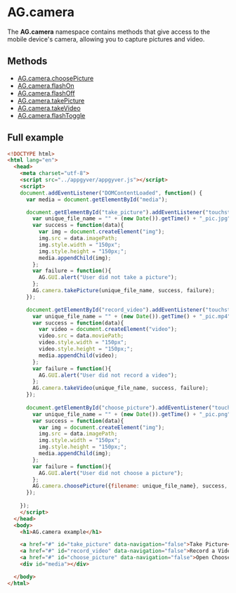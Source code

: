 # AG.camera #

The **AG.camera** namespace contains methods that give access to the mobile device's camera, allowing you to capture pictures and video.

## Methods ##
* [AG.camera.choosePicture](methods/choosePicture.md)
* [AG.camera.flashOn](methods/flashOn.md)
* [AG.camera.flashOff](methods/flashOff.md)
* [AG.camera.takePicture](methods/takePicture.md)
* [AG.camera.takeVideo](methods/takeVideo.md)
* [AG.camera.flashToggle](methods/flashToggle.md)

## Full example ##

```html
<!DOCTYPE html>
<html lang="en">
  <head>
    <meta charset="utf-8">
    <script src="../appgyver/appgyver.js"></script>
    <script>
    document.addEventListener("DOMContentLoaded", function() {
      var media = document.getElementById("media");

      document.getElementById("take_picture").addEventListener("touchstart", function(){
        var unique_file_name = "" + (new Date()).getTime() + "_pic.jpg";
        var success = function(data){
          var img = document.createElement("img");
          img.src = data.imagePath;
          img.style.width = "150px";
          img.style.height = "150px;";
          media.appendChild(img);
        };
        var failure = function(){
          AG.GUI.alert("User did not take a picture");
        };
        AG.camera.takePicture(unique_file_name, success, failure);
      });

      document.getElementById("record_video").addEventListener("touchstart", function(){
        var unique_file_name = "" + (new Date()).getTime() + "_pic.mp4";
        var success = function(data){
          var video = document.createElement("video");
          video.src = data.moviePath;
          video.style.width = "150px";
          video.style.height = "150px;";
          media.appendChild(video);
        };
        var failure = function(){
          AG.GUI.alert("User did not record a video");
        };
        AG.camera.takeVideo(unique_file_name, success, failure);
      });
      
      document.getElementById("choose_picture").addEventListener("touchstart", function(){
        var unique_file_name = "" + (new Date()).getTime() + "_pic.png";
        var success = function(data){
          var img = document.createElement("img");
          img.src = data.imagePath;
          img.style.width = "150px";
          img.style.height = "150px;";
          media.appendChild(img);
        };
        var failure = function(){
          AG.GUI.alert("User did not choose a picture");
        };
        AG.camera.choosePicture({filename: unique_file_name}, success, failure);
      });
      
    });
    </script>
  </head>
  <body>
    <h1>AG.camera example</h1>

    <a href="#" id="take_picture" data-navigation="false">Take Picture</a><br><br>
    <a href="#" id="record_video" data-navigation="false">Record a Video</a><br><br>
    <a href="#" id="choose_picture" data-navigation="false">Open Choose Picture Dialogue</a>
    <div id="media"></div>

  </body>
</html>
```